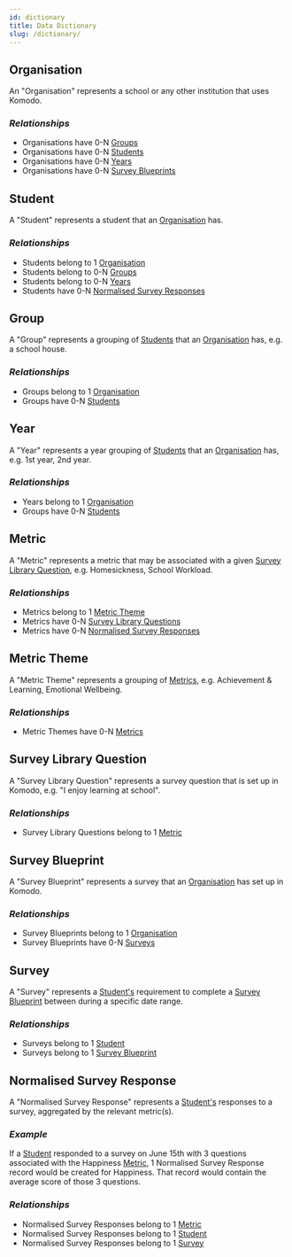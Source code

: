 ```yaml
---
id: dictionary
title: Data Dictionary
slug: /dictionary/
---
```


## Organisation

An "Organisation" represents a school or any other institution that uses Komodo.

### _Relationships_

-   Organisations have 0-N [Groups](#group)
-   Organisations have 0-N [Students](#student)
-   Organisations have 0-N [Years](#year)
-   Organisations have 0-N [Survey Blueprints](#survey-blueprint)

## Student

A "Student" represents a student that an [Organisation](#organisation) has.

### _Relationships_

-   Students belong to 1 [Organisation](#organisation)
-   Students belong to 0-N [Groups](#group)
-   Students belong to 0-N [Years](#year)
-   Students have 0-N [Normalised Survey Responses](#normalised-survey-response)

## Group

A "Group" represents a grouping of [Students](#student) that an [Organisation](#organisation) has, e.g. a school house.

### _Relationships_

-   Groups belong to 1 [Organisation](#organisation)
-   Groups have 0-N [Students](#student)

## Year

A "Year" represents a year grouping of [Students](#student) that an [Organisation](#organisation) has, e.g. 1st year, 2nd year.

### _Relationships_

-   Years belong to 1 [Organisation](#organisation)
-   Groups have 0-N [Students](#student)

## Metric

A "Metric" represents a metric that may be associated with a given [Survey Library Question](#survey-library-question), e.g. Homesickness, School Workload.

### _Relationships_

-   Metrics belong to 1 [Metric Theme](#metric-theme)
-   Metrics have 0-N [Survey Library Questions](#survey-library-question)
-   Metrics have 0-N [Normalised Survey Responses](#normalised-survey-response)

## Metric Theme

A "Metric Theme" represents a grouping of [Metrics](#metric), e.g. Achievement & Learning, Emotional Wellbeing.

### _Relationships_

-   Metric Themes have 0-N [Metrics](#metric)

## Survey Library Question

A "Survey Library Question" represents a survey question that is set up in Komodo, e.g. "I enjoy learning at school".

### _Relationships_

-   Survey Library Questions belong to 1 [Metric](#metric)

## Survey Blueprint

A "Survey Blueprint" represents a survey that an [Organisation](#organisation) has set up in Komodo.

### _Relationships_

-   Survey Blueprints belong to 1 [Organisation](#organisation)
-   Survey Blueprints have 0-N [Surveys](#survey)

## Survey

A "Survey" represents a [Student's](#student) requirement to complete a [Survey Blueprint](#survey-blueprint) between during a specific date range.

### _Relationships_

-   Surveys belong to 1 [Student](#student)
-   Surveys belong to 1 [Survey Blueprint](#survey-blueprint)

## Normalised Survey Response

A "Normalised Survey Response" represents a [Student's](#student) responses to a survey, aggregated by the relevant metric(s).

### _Example_

If a [Student](#student) responded to a survey on June 15th with 3 questions associated with the Happiness [Metric](#metric), 1 Normalised Survey Response
record would be created for Happiness. That record would contain the average score of those 3 questions.

### _Relationships_

-   Normalised Survey Responses belong to 1 [Metric](#metric)
-   Normalised Survey Responses belong to 1 [Student](#student)
-   Normalised Survey Responses belong to 1 [Survey](#survey)
